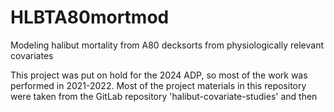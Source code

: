 # HLBTA80mortmod

Modeling halibut mortality from A80 decksorts from physiologically relevant covariates

This project was put on hold for the 2024 ADP, so most of the work was performed in 2021-2022. Most of the project materials in this repository were taken from the GitLab repository 'halibut-covariate-studies' and then 
